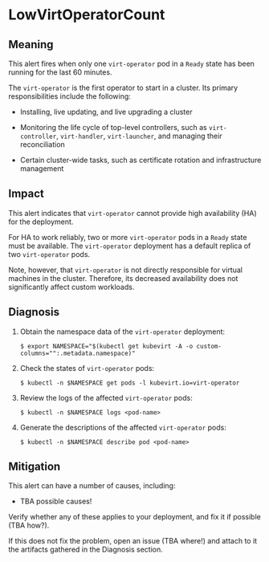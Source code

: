 # LowVirtOperatorCount 

## Meaning

This alert fires when only one `virt-operator` pod in a `Ready` state has been running for the last 60 minutes. 

The `virt-operator` is the first operator to start in a cluster. Its primary responsibilities include the following: 

- Installing, live updating, and live upgrading a cluster

- Monitoring the life cycle of top-level controllers, such as `virt-controller`, `virt-handler`, `virt-launcher`, and managing their reconciliation

- Certain cluster-wide tasks, such as certificate rotation and infrastructure management

## Impact

This alert indicates that `virt-operator` cannot provide high availability (HA) for the deployment.

For HA to work reliably, two or more `virt-operator` pods in a `Ready` state must be available. The `virt-operator` deployment has a default replica of two `virt-operator` pods.

Note, however, that `virt-operator` is not directly responsible for virtual machines in the cluster. Therefore, its decreased availability does not significantly affect custom workloads.


## Diagnosis

1. Obtain the namespace data of the `virt-operator` deployment:
    ```
    $ export NAMESPACE="$(kubectl get kubevirt -A -o custom-columns="":.metadata.namespace)"
    ```

1. Check the states of `virt-operator` pods:

    ```
    $ kubectl -n $NAMESPACE get pods -l kubevirt.io=virt-operator
    ```

1. Review the logs of the affected `virt-operator` pods:
    ```
    $ kubectl -n $NAMESPACE logs <pod-name>
    ```

1.  Generate the descriptions of the affected `virt-operator` pods:

    ```
    $ kubectl -n $NAMESPACE describe pod <pod-name>
    ```

## Mitigation

This alert can have a number of causes, including:

- TBA possible causes!

Verify whether any of these applies to your deployment, and fix it if possible (TBA how?).

If this does not fix the problem, open an issue (TBA where!) and attach to it the artifacts gathered in the Diagnosis section.